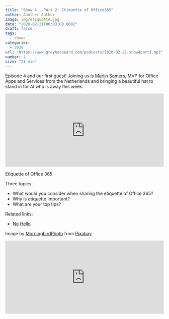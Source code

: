 ```yaml
---
title: "Show 4 - Part 2: Etiquette of Office365"
author: Another Author
image: img/etiquette.jpg
date: "2020-02-21T00:03:00.000Z"
draft: false
tags: 
  - shows
categories:
  - 2020
url: "https://www.greyhatbeard.com/podcasts/2020-02-21-show4part1.mp3"
number: 1
size: "21 min"
---
```


Episode 4 and our first guest! Joining us is [Marijn Somers](http://www.balestra.be/), MVP for Office Apps and Services from the Netherlands and bringing a beautiful hat to stand in for Al who is away this week.

<iframe src="https://open.spotify.com/embed-podcast/episode/4IYe2OsOjv911z3nlFt7GU" width="100%" height="232" frameborder="0" allowtransparency="true" allow="encrypted-media"></iframe>


Etiquette of Office 365

Three topics:
- What would you consider when sharing the etiquette of Office 365?
- Why is etiquette important?
- What are your top tips?

Related links:
- [No Hello](https://github.com/sbmueller/nohello/blob/master/index.md#please-dont-say-just-hello-in-chat)

Image by [MorningbirdPhoto](https://pixabay.com/users/MorningbirdPhoto-129488) from [Pixabay](https://pixabay.com)

<iframe src="https://open.spotify.com/embed-podcast/episode/4IYe2OsOjv911z3nlFt7GU" width="100%" height="232" frameborder="0" allowtransparency="true" allow="encrypted-media"></iframe>
